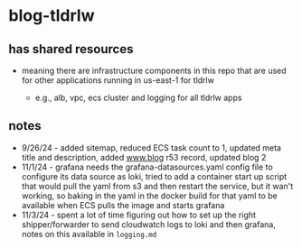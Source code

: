 # blog-tldrlw

## has shared resources

- meaning there are infrastructure components in this repo that are used for other applications running in us-east-1 for tldrlw

  - e.g., alb, vpc, ecs cluster and logging for all tldrlw apps

## notes

- 9/26/24 - added sitemap, reduced ECS task count to 1, updated meta title and description, added www.blog r53 record, updated blog 2
- 11/1/24 - grafana needs the grafana-datasources.yaml config file to configure its data source as loki, tried to add a container start up script that would pull the yaml from s3 and then restart the service, but it wan't working, so baking in the yaml in the docker build for that yaml to be available when ECS pulls the image and starts grafana
- 11/3/24 - spent a lot of time figuring out how to set up the right shipper/forwarder to send cloudwatch logs to loki and then grafana, notes on this available in `logging.md`
